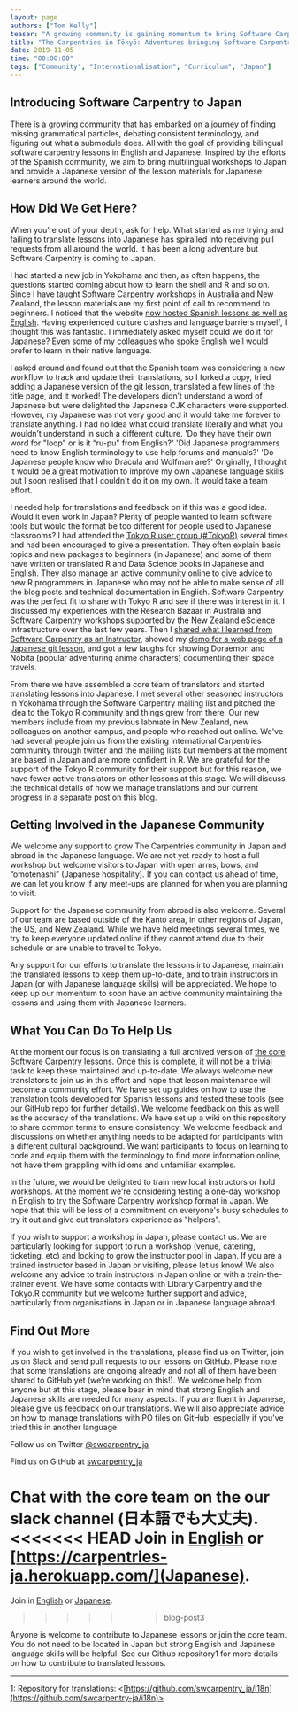 ```yaml
---
layout: page
authors: ["Tom Kelly"] 
teaser: "A growing community is gaining momentum to bring Software Carpentry to Japan"
title: "The Carpentries in Tōkyō: Adventures bringing Software Carpentry to Japan"
date: 2019-11-05 
time: "00:00:00" 
tags: ["Community", "Internationalisation", "Curriculum", "Japan"]
---
```


## Introducing Software Carpentry to Japan

There is a growing community that has embarked on a journey of finding missing grammatical particles, debating consistent 
terminology, and figuring out what a submodule does. All with the goal of providing bilingual software carpentry lessons in 
English and Japanese. Inspired by the efforts of the Spanish community, we aim to bring multilingual workshops to Japan and 
provide a Japanese version of the lesson materials for Japanese learners around the world.

## How Did We Get Here?

When you’re out of your depth, ask for help. What started as me trying and failing to translate lessons into Japanese has 
spiralled into receiving pull requests from all around the world. It has been a long adventure but Software Carpentry is coming to Japan.

I had started a new job in Yokohama and then, as often happens, the questions started coming about how to learn the shell and R 
and so on. Since I have taught Software Carpentry workshops in Australia and New Zealand, the lesson materials are my first point 
of call to recommend to beginners. I noticed that the website [now hosted Spanish lessons as well as English](https://software-carpentry.org/lessons/). Having experienced 
culture clashes and language barriers myself, I thought this was fantastic. I immediately asked myself could we do it for 
Japanese? Even some of my colleagues who spoke English well would prefer to learn in their native language.

I asked around and found out that the Spanish team was considering a new workflow to track and update their translations, so I 
forked a copy, tried adding a Japanese version of the git lesson, translated a few lines of the title page, and it worked! The 
developers didn’t understand a word of Japanese but were delighted the Japanese CJK characters were supported. However, my 
Japanese was not very good and it would take me forever to translate anything. I had no idea what could translate literally and what you wouldn’t understand in such a different culture. 'Do they have their own word for "loop" or is it “ru-pu" from English?' 'Did Japanese programmers need to know English terminology to use help forums and manuals?' 'Do Japanese people know who Dracula and Wolfman are?' Originally, I thought it would be a great motivation to improve my own Japanese language skills but I soon realised that I couldn't do it on my own. It would take a team effort.

I needed help for translations and feedback on if this was a good idea. Would it even work in Japan? Plenty of people wanted to 
learn software tools but would the format be too different for people used to Japanese classrooms? I had attended the [Tokyo R 
user group (\#TokyoR)](https://tokyor.connpass.com) several times and had been encouraged to give a presentation. They often explain basic topics and new 
packages to beginners (in Japanese) and some of them have written or translated R and Data Science books in Japanese and 
English. They also manage an active community online to give advice to new R programmers in Japanese who may not be able to 
make sense of all the blog posts and technical documentation in English. Software Carpentry was the perfect fit to share with 
Tokyo R and see if there was interest in it. I discussed my experiences with the Research Bazaar in Australia and Software 
Carpentry workshops supported by the New Zealand eScience Infrastructure over the last few years. Then I [shared what I learned 
from Software Carpentry as an Instructor](https://twitter.com/tomkXY/status/1017677777158328320), showed my [demo for a web page of a Japanese git lesson](https://twitter.com/orchid00/status/1055784182205595648), and got a few laughs for 
showing Doraemon and Nobita (popular adventuring anime characters) documenting their space travels.

From there we have assembled a core team of translators and started translating lessons into Japanese. I met several other 
seasoned instructors in Yokohama through the Software Carpentry mailing list and pitched the idea to the Tokyo R community and 
things grew from there. Our new members include from my previous labmate in New Zealand, new colleagues on another campus, and 
people who reached out online. We've had several people join us from the existing international Carpentries community through 
twitter and the mailing lists but members at the moment are based in Japan and are more confident in R. We are grateful for the 
support of the Tokyo R community for their support but for this reason, we have fewer active translators on other lessons at 
this stage. We will discuss the technical details of how we manage translations and our current progress in a separate 
post on this blog.

## Getting Involved in the Japanese Community

We welcome any support to grow The Carpentries community in Japan and abroad in the Japanese language. We are not yet ready to 
host a full workshop but welcome visitors to Japan with open arms, bows, and “omotenashi” (Japanese hospitality). If you can 
contact us ahead of time, we can let you know if any meet-ups are planned for when you are planning to visit.

Support for the Japanese community from abroad is also welcome. Several of our team are based outside of the Kanto area, in 
other regions of Japan, the US, and New Zealand. While we have held meetings several times, we try to keep everyone updated 
online if they cannot attend due to their schedule or are unable to travel to Tokyo.

Any support for our efforts to translate the lessons into Japanese, maintain the translated lessons to keep them up-to-date, 
and to train instructors in Japan (or with Japanese language skills) will be appreciated. We hope to keep up our momentum to 
soon have an active community maintaining the lessons and using them with Japanese learners.

## What You Can Do To Help Us

At the moment our focus is on translating a full archived version of [the core Software Carpentry lessons](https://software-carpentry.org/lessons/). Once this is 
complete, it will not be a trivial task to keep these maintained and up-to-date. We always welcome new translators to join us 
in this effort and hope that lesson maintenance will become a community effort. We have set up guides on how to use the 
translation tools developed for Spanish lessons and tested these tools (see our GitHub repo for further details). We welcome 
feedback on this as well as the accuracy of the translations. We have set up a wiki on this repository to share common terms to 
ensure consistency. We welcome feedback and discussions on whether anything needs to be adapted for participants with a 
different cultural background. We want participants to focus on learning to code and equip them with the terminology to find 
more information online, not have them grappling with idioms and unfamiliar examples.

In the future, we would be delighted to train new local instructors or hold workshops. At the moment we're considering testing 
a one-day workshop in English to try the Software Carpentry workshop format in Japan. We hope that this will be less of a 
commitment on everyone's busy schedules to try it out and give out translators experience as "helpers".

If you wish to support a workshop in Japan, please contact us. We are particularly looking for support to run a workshop (venue, 
catering, ticketing, etc) and looking to grow the instructor pool in Japan. If you are a trained instructor based in Japan or 
visiting, please let us know! We also welcome any advice to train instructors in Japan online or with a train-the-trainer 
event. We have some contacts with Library Carpentry and the Tokyo.R community but we welcome further support and advice, 
particularly from organisations in Japan or in Japanese language abroad.

## Find Out More

If you wish to get involved in the translations, please find us on Twitter, join us on Slack and send pull requests to our 
lessons on GitHub. Please note that some translations are ongoing already and not all of them have been shared to GitHub yet 
(we’re working on this!). We welcome help from anyone but at this stage, please bear in mind that strong English and Japanese 
skills are needed for many aspects. If you are fluent in Japanese, please give us feedback on our translations. We will also 
appreciate advice on how to manage translations with PO files on GitHub, especially if you’ve tried this in another language.

Follow us on Twitter [@swcarpentry_ja](twitter.com/swcarpentry_ja)<br>

Find us on GitHub at [swcarpentry_ja](https://github.com/swcarpentry-ja)<br>

Chat with the core team on the our slack channel (日本語でも大丈夫).
<<<<<<< HEAD
Join in [English](https://carpentries-jp-en.herokuapp.com/) or [https://carpentries-ja.herokuapp.com/](Japanese).
=======
Join in [English](https://carpentries-jp-en.herokuapp.com/) or [Japanese](https://carpentries-ja.herokuapp.com/).
>>>>>>> blog-post3

Anyone is welcome to contribute to Japanese lessons or join the core team. You do not need to be located in Japan but strong English and Japanese language skills will be helpful. See our Github repository1 for more details on how to contribute to translated lessons.

---
<a name="i18n">1</a>: Repository for translations: <[https://github.com/swcarpentry_ja/i18n](https://github.com/swcarpentry-ja/i18n)><br>




